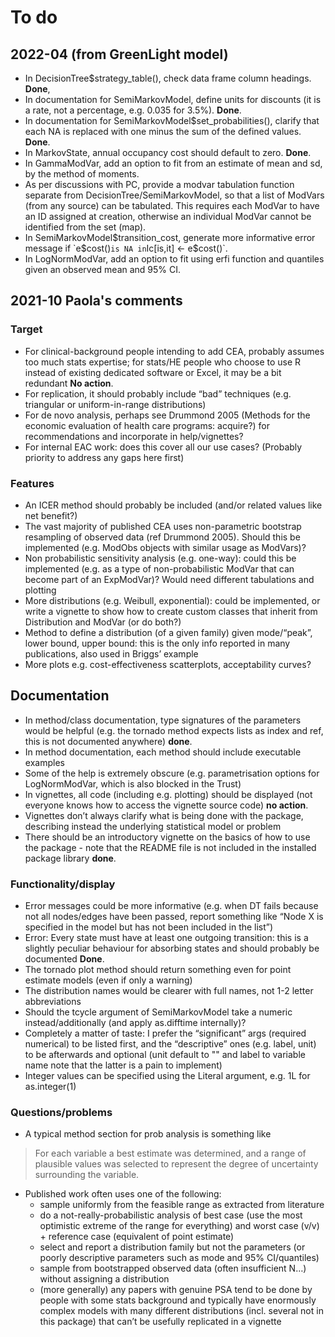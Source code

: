 # To do

## 2022-04 (from GreenLight model)

* In DecisionTree$strategy_table(), check data frame column headings. **Done**,
* In documentation for SemiMarkovModel, define units for discounts (it is a
  rate, not a percentage, e.g. 0.035 for 3.5%). **Done**.
* In documentation for SemiMarkovModel$set_probabilities(), clarify that 
  each NA is replaced with one minus the sum of the defined values. **Done**.
* In MarkovState, annual occupancy cost should default to zero. **Done**.
* In GammaModVar, add an option to fit from an estimate of mean and sd, by the
  method of moments.
* As per discussions with PC, provide a modvar tabulation function separate
  from DecisionTree/SemiMarkovModel, so that a list of ModVars (from any 
  source) can be tabulated. This requires each ModVar to have an ID assigned
  at creation, otherwise an individual ModVar cannot be identified from the
  set (map).
* In SemiMarkovModel$transition_cost, generate more informative error message
  if `e$cost()` is NA in `Ic[is,it] <- e$cost()`.
* In LogNormModVar, add an option to fit using erfi function and quantiles given
  an observed mean and 95% CI.
  
## 2021-10 Paola's comments  
  
### Target
* For clinical-background people intending to add CEA, probably assumes too 
  much stats expertise; for stats/HE people who choose to use R instead of
  existing dedicated software or Excel, it may be a bit redundant **No action**.
* For replication, it should probably include “bad” techniques (e.g. triangular
  or uniform-in-range distributions)
* For de novo analysis, perhaps see Drummond 2005 (Methods for the economic
  evaluation of health care programs: acquire?) for recommendations and 
  incorporate in help/vignettes?
* For internal EAC work: does this cover all our use cases? (Probably priority
  to address any gaps here first)

### Features
* An ICER method should probably be included (and/or related values like net
  benefit?)
* The vast majority of published CEA uses non-parametric bootstrap resampling
  of observed data (ref Drummond 2005). Should this be implemented (e.g. ModObs
  objects with similar usage as ModVars)?
* Non probabilistic sensitivity analysis (e.g. one-way): could this be 
  implemented (e.g. as a type of non-probabilistic ModVar that can become part
  of an ExpModVar)? Would need different tabulations and plotting
* More distributions (e.g. Weibull, exponential): could be implemented, or 
  write a vignette to show how to create custom classes that inherit from 
  Distribution and ModVar (or do both?)
* Method to define a distribution (of a given family) given mode/“peak”, lower
  bound, upper bound: this is the only info reported in many publications, also
  used in Briggs’ example
* More plots e.g. cost-effectiveness scatterplots, acceptability curves?

## Documentation
* In method/class documentation, type signatures of the parameters would be 
  helpful (e.g. the tornado method expects lists as index and ref, this is not
  documented anywhere) **done**.
* In method documentation, each method should include executable examples
* Some of the help is extremely obscure (e.g. parametrisation options for 
  LogNormModVar, which is also blocked in the Trust)
* In vignettes, all code (including e.g. plotting) should be displayed 
  (not everyone knows how to access the vignette source code) **no action**.
* Vignettes don’t always clarify what is being done with the package, 
  describing instead the underlying statistical model or problem
* There should be an introductory vignette on the basics of how to use the 
  package - note that the README file is not included in the installed package
  library **done**.

### Functionality/display
* Error messages could be more informative (e.g. when DT fails because not all
  nodes/edges have been passed, report something like “Node X is specified in
  the model but has not been included in the list”)
* Error: Every state must have at least one outgoing transition: this is a 
  slightly peculiar behaviour for absorbing states and should probably be 
  documented **Done**.
* The tornado plot method should return something even for point estimate 
  models (even if only a warning)
* The distribution names would be clearer with full names, not 1-2 letter 
  abbreviations
* Should the tcycle argument of SemiMarkovModel take a numeric 
  instead/additionally (and apply as.difftime internally)?
* Completely a matter of taste: I prefer the “significant” args (required 
  numerical) to be listed first, and the “descriptive” ones (e.g. label, unit)
  to be afterwards and optional (unit default to "" and label to variable name
  note that the latter is a pain to implement)
* Integer values can be specified using the Literal argument, e.g. 1L for 
  as.integer(1)

### Questions/problems
* A typical method section for prob analysis is something like

> For each variable a best estimate was determined, and a range of plausible 
  values was selected to represent the degree of uncertainty surrounding the 
  variable.

* Published work often uses one of the following:
    - sample uniformly from the feasible range as extracted from literature
    - do a not-really-probabilistic analysis of best case (use the most 
      optimistic extreme of the range for everything) and worst case (v/v) + 
      reference case (equivalent of point estimate)
    - select and report a distribution family but not the parameters (or poorly
      descriptive parameters such as mode and 95% CI/quantiles)
    - sample from bootstrapped observed data (often insufficient N…) without
      assigning a distribution
    - (more generally) any papers with genuine PSA tend to be done by people 
      with some stats background and typically have enormously complex models
      with many different distributions (incl. several not in this package) 
      that can’t be usefully replicated in a vignette
      